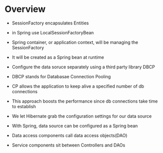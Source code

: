# Overview

- SessionFactory encapsulates Entities

- in Spring use LocalSessionFactoryBean

- Spring container, or application context, will be managing the SessionFactory
- It will be created as a Spring bean at runtime

- Configure the data soruce separately using a third party library DBCP
- DBCP stands for Databasae Connection Pooling
- CP allows the application to keep alive a specified number of db connections
- This approach boosts the performance since db connections take time to establish

- We let Hibernate grab the configuration settings for our data source
- With Spring, data source can be configured as a Spring bean

- Data access components call data access objects(DAO)
- Service components sit between Controllers and DAOs
